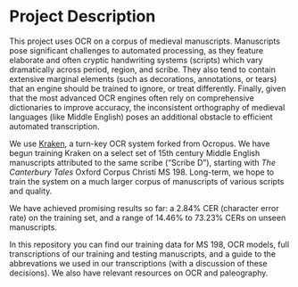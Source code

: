 # Project Description  

This project uses OCR on a corpus of medieval manuscripts. Manuscripts pose significant challenges to automated processing, as they feature elaborate and often cryptic handwriting systems (scripts) which vary dramatically across period, region, and scribe. They also tend to contain extensive marginal elements (such as decorations, annotations, or tears) that an engine should be trained to ignore, or treat differently. Finally, given that the most advanced OCR engines often rely on comprehensive dictionaries to improve accuracy, the inconsistent orthography of medieval languages (like Middle English) poses an additional obstacle to efficient automated transcription.

We use [Kraken](http://kraken.re/index.html), a turn-key OCR system forked from Ocropus. We have begun training Kraken on a select set of 15th century Middle English manuscripts attributed to the same scribe (“Scribe D”), starting with *The Canterbury Tales* Oxford Corpus Christi MS 198. Long-term, we hope to train the system on a much larger corpus of manuscripts of various scripts and quality.   

We have achieved promising results so far: a 2.84% CER (character error rate) on the training set, and a range of 
14.46% to 73.23% CERs on unseen manuscripts. 

In this repository you can find our training data for MS 198, OCR models, full transcriptions of our training and testing manuscripts, and a guide to the abbrevations we used in our transcriptions (with a discussion of these decisions). We also have relevant resources on OCR and paleography. 
